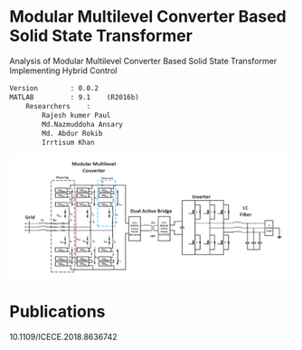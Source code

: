 # Modular Multilevel Converter Based Solid State Transformer
Analysis of Modular Multilevel Converter Based Solid State Transformer Implementing Hybrid Control

	Version        : 0.0.2  
	MATLAB         : 9.1	(R2016b)  
    	Researchers    :  
			Rajesh kumer Paul    
			Md.Nazmuddoha Ansary    
			Md. Abdur Rokib  
			Irrtisum Khan  
	
![](/src_img/model.png?raw=true )

# Publications
10.1109/ICECE.2018.8636742  

